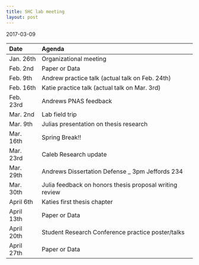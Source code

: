 ```yaml
---
title: SHC lab meeting
layout: post
---
```


2017-03-09

|Date       |Agenda                                                  |
|:----------|:-------------------------------------------------------|
|Jan. 26th  |Organizational meeting                                  |
|Feb. 2nd   |Paper or Data                                           |
|Feb. 9th   |Andrew practice talk (actual talk on Feb. 24th)         |
|Feb. 16th  |Katie practice talk (actual talk on Mar. 3rd)           |
|Feb. 23rd  |Andrews PNAS feedback                                   |
|Mar. 2nd   |Lab field trip                                          |
|Mar. 9th   |Julias presentation on thesis research                  |
|Mar. 16th  |Spring Break!!                                          |
|Mar. 23rd  |Caleb Research update                                   |
|Mar. 29th  |Andrews Dissertation Defense _ 3pm Jeffords 234         |
|Mar. 30th  |Julia feedback on honors thesis proposal writing review |
|April 6th  |Katies first thesis chapter                             |
|April 13th |Paper or Data                                           |
|April 20th |Student Research Conference practice poster/talks       |
|April 27th |Paper or Data                                           |